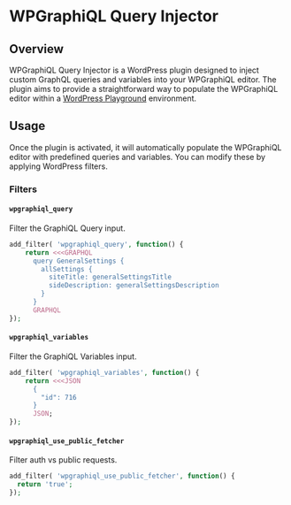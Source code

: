 # WPGraphiQL Query Injector

## Overview

WPGraphiQL Query Injector is a WordPress plugin designed to inject custom GraphQL queries and variables into your WPGraphiQL editor. The plugin aims to provide a straightforward way to populate the WPGraphiQL editor within a [WordPress Playground](https://developer.wordpress.org/playground/) environment.

## Usage

Once the plugin is activated, it will automatically populate the WPGraphiQL editor with predefined queries and variables. You can modify these by applying WordPress filters.

### Filters

#### `wpgraphiql_query`

Filter the GraphiQL Query input.

```php
add_filter( 'wpgraphiql_query', function() {
    return <<<GRAPHQL
      query GeneralSettings {
        allSettings {
          siteTitle: generalSettingsTitle
          sideDescription: generalSettingsDescription
        }
      }
      GRAPHQL
});
```

#### `wpgraphiql_variables`

Filter the GraphiQL Variables input.

```php
add_filter( 'wpgraphiql_variables', function() {
    return <<<JSON
      {
        "id": 716
      }
      JSON;
});
```

#### `wpgraphiql_use_public_fetcher`

Filter auth vs public requests.

```php
add_filter( 'wpgraphiql_use_public_fetcher', function() {
  return 'true';
});
